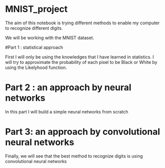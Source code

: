 # MNIST_project

The aim of this notebook is trying different methods to enable my computer to recognize different digits.

We will be working with the MNIST dataset. 

#Part 1 : statistical approach

First I will only be using the knowledges that I have learned in statistics.
I will try to approximate the probability of each pixel to be Black or White by using the Likelyhood function.

# Part 2 : an approach by neural networks

In this part I will build a simple neural networks from scratch

# Part 3: an approach by convolutional neural networks

Finally, we will see that the best method to recognize digits is using convolutional neural networks
